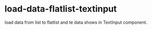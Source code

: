 # load-data-flatlist-textinput 
load data from list to flatlist and te data shows in TextInput component.

